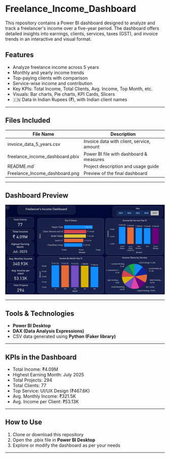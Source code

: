 # Freelance_Income_Dashboard
This repository contains a Power BI dashboard designed to analyze and track a freelancer's income over a five-year period. The dashboard offers detailed insights into earnings, clients, services, taxes (GST), and invoice trends in an interactive and visual format.


##  Features

-  Analyze freelance income across 5 years
-  Monthly and yearly income trends
-  Top-paying clients with comparison
-  Service-wise income and contribution
-  Key KPIs: Total Income, Total Clients, Avg. Income, Top Month, etc.
-  Visuals: Bar charts, Pie charts, KPI Cards, Slicers
-  🇮🇳 Data in Indian Rupees (₹), with Indian client names

---

##  Files Included

| File Name                           | Description                                 |
|-------------------------------------|---------------------------------------------|
| invoice_data_5_years.csv            | Invoice data with client, service, amount   |
| freelance_income_dashboard.pbix     | Power BI file with dashboard & measures     |
| README.md`                          | Project description and usage guide         |
| Freelance_Income_dashboard.png      | Preview of the final dashboard              |

---

##  Dashboard Preview

![Dashboard Preview](https://github.com/divya2010-maker/Freelance_Income_Dashboard/blob/main/Freelancer's%20_Income_dashboard.png)

---


##  Tools & Technologies

- **Power BI Desktop**
- **DAX (Data Analysis Expressions)**
- CSV data generated using **Python (Faker library)**

---

##  KPIs in the Dashboard

-  Total Income: ₹4.09M
-  Highest Earning Month: July 2025
-  Total Projects: 294
-  Total Clients: 77
-  Top Service: UI/UX Design (₹467.6K)
-  Avg. Monthly Income: ₹321.5K
-  Avg. Income per Client: ₹53.13K

---

## How to Use

1. Clone or download this repository
2. Open the .pbix file in **Power BI Desktop**
3. Explore or modify the dashboard as per your needs


---

